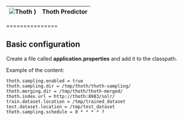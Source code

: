 |     ![Thoth](/../master/img/thoth-logo.png?raw=true) )    |            Thoth Predictor|
| ------------- |:-------------:|

===============

Basic configuration
--------------------

Create a file called **application.properties** and add it to the classpath.

Example of the content:

```
thoth.sampling.enabled = true
thoth.sampling.dir = /tmp/thoth/thoth-sampling/
thoth.merging.dir = /tmp/thoth/thoth-merged/
thoth.index.url = http://thoth:8983/solr/
train.dataset.location = /tmp/trained_dataset
test.dataset.location = /tmp/test_dataset
thoth.sampling.schedule = 0 * * * * ?

```

